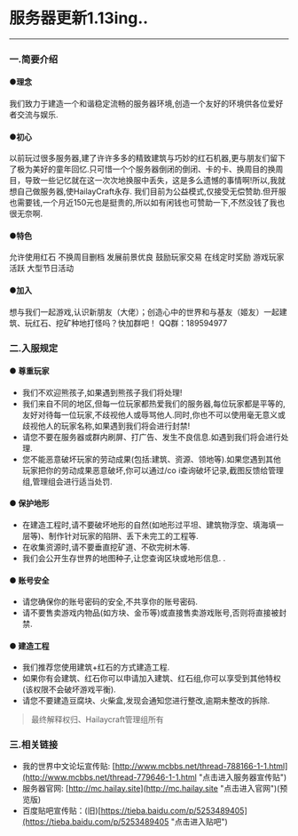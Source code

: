 # 服务器更新1.13ing..

-----------
### 一.简要介绍

#### ●理念
我们致力于建造一个和谐稳定流畅的服务器环境,创造一个友好的环境供各位爱好者交流与娱乐.

#### ●初心
以前玩过很多服务器,建了许许多多的精致建筑与巧妙的红石机器,更与朋友们留下了极为美好的童年回忆.只可惜一个个服务器倒闭的倒闭、卡的卡、换周目的换周目，导致一些记忆就在这一次次地换服中丢失，这是多么遗憾的事情啊!所以,我就想自己做服务器,使HailayCraft永存.
我们目前为公益模式,仅接受无偿赞助.但开服也需要钱,一个月近150元也是挺贵的,所以如有闲钱也可赞助一下,不然没钱了我也很无奈啊.

#### ●特色
允许使用红石
不换周目删档
发展前景优良
鼓励玩家交易
在线定时奖励
游戏玩家活跃
大型节日活动

#### ●加入
想与我们一起游戏,认识新朋友（大佬）；创造心中的世界和与基友（姬友）一起建筑、玩红石、挖矿种地打怪吗？快加群吧！
QQ群：189594977

### 二.入服规定
#### ● 尊重玩家
   - 我们不欢迎熊孩子,如果遇到熊孩子我们将处理!
   - 我们来自不同的地区,但每一位玩家都热爱我们的服务器,每位玩家都是平等的,友好对待每一位玩家,不歧视他人或辱骂他人.同时,你也不可以使用毫无意义或歧视他人的玩家名称,如果遇到我们将会进行封禁!
   - 请您不要在服务器或群内刷屏、打广告、发生不良信息.如遇到我们将会进行处理.
   - 您不能恶意破坏玩家的劳动成果(包括:建筑、资源、领地等).如果您遇到其他玩家把你的劳动成果恶意破坏,你可以通过/co i查询破坏记录,截图反馈给管理组,管理组会进行适当处罚.

#### ● 保护地形
   - 在建造工程时,请不要破坏地形的自然(如地形过平坦、建筑物浮空、填海填一层等)、制作针对玩家的陷阱、丢下未完工的工程等.
   - 在收集资源时,请不要垂直挖矿道、不砍完树木等.
   - 我们会公开生存世界的地图种子,让您查询区块或地形信息.
  .
#### ● 账号安全
   - 请您确保你的账号密码的安全,不共享你的账号密码.
   - 请不要售卖游戏内物品(如方块、金币等)或直接售卖游戏账号,否则将直接被封禁.

#### ● 建造工程
   - 我们推荐您使用建筑+红石的方式建造工程.
   - 如果你有会建筑、红石你可以申请加入建筑、红石组,你可以享受到其他特权(该权限不会破坏游戏平衡).
   - 请您不要建造豆腐块、火柴盒,发现会通知您进行整改,逾期未整改的拆除.
>最终解释权归、Hailaycraft管理组所有

### 三.相关链接
+ 我的世界中文论坛宣传贴: [http://www.mcbbs.net/thread-788166-1-1.html](http://www.mcbbs.net/thread-779646-1-1.html "点击进入服务器宣传贴") 
+ 服务器官网: [http://mc.hailay.site](http://mc.hailay.site "点击进入官网")(预览版)
+ 百度贴吧宣传贴：(旧)[https://tieba.baidu.com/p/5253489405](https://tieba.baidu.com/p/5253489405 "点击进入贴吧")
